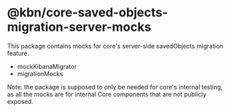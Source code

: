 # @kbn/core-saved-objects-migration-server-mocks

This package contains mocks for core's server-side savedObjects migration feature.
- mockKibanaMigrator
- migrationMocks

Note: the package is supposed to only be needed for core's internal testing, as all the mocks are for internal
Core components that are not publicly exposed.